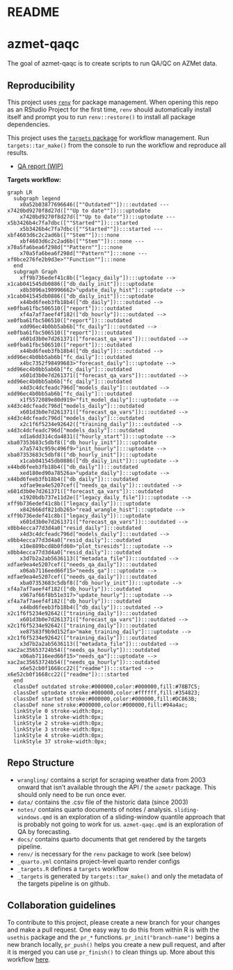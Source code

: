 README
================

<!-- README.md is generated from README.qmd. Please edit that file -->

# azmet-qaqc

<!-- badges: start -->
<!-- badges: end -->

The goal of azmet-qaqc is to create scripts to run QA/QC on AZMet data.

## Reproducibility

This project uses
[`renv`](https://rstudio.github.io/renv/articles/renv.html) for package
management. When opening this repo as an RStudio Project for the first
time, `renv` should automatically install itself and prompt you to run
`renv::restore()` to install all package dependencies.

This project uses the [`targets`
package](https://docs.ropensci.org/targets/) for workflow management.
Run `targets::tar_make()` from the console to run the workflow and
reproduce all results.

- [QA report
  (WIP)](https://cct-datascience.github.io/azmet-qaqc/docs/QA-report.html)

**Targets workflow:**

``` mermaid
graph LR
  subgraph legend
    x0a52b03877696646([""Outdated""]):::outdated --- x7420bd9270f8d27d([""Up to date""]):::uptodate
    x7420bd9270f8d27d([""Up to date""]):::uptodate --- x5b3426b4c7fa7dbc([""Started""]):::started
    x5b3426b4c7fa7dbc([""Started""]):::started --- xbf4603d6c2c2ad6b([""Stem""]):::none
    xbf4603d6c2c2ad6b([""Stem""]):::none --- x70a5fa6bea6f298d[""Pattern""]:::none
    x70a5fa6bea6f298d[""Pattern""]:::none --- xf0bce276fe2b9d3e>""Function""]:::none
  end
  subgraph Graph
    xff9b736edef41c8b(["legacy_daily"]):::uptodate --> x1cab041545db0886(["db_daily_init"]):::uptodate
    x8b3096a190996662>"update_daily_hist"]:::uptodate --> x1cab041545db0886(["db_daily_init"]):::uptodate
    x44bd6feeb3fb18b4(["db_daily"]):::outdated --> xe0fba61fbc506510(["report"]):::outdated
    xf4a7af7aeef4f182(["db_hourly"]):::outdated --> xe0fba61fbc506510(["report"]):::outdated
    xdd96ec4b0bb5ab6b["fc_daily"]:::outdated --> xe0fba61fbc506510(["report"]):::outdated
    x601d3b0e7d261371(["forecast_qa_vars"]):::outdated --> xe0fba61fbc506510(["report"]):::outdated
    x44bd6feeb3fb18b4(["db_daily"]):::outdated --> xdd96ec4b0bb5ab6b["fc_daily"]:::outdated
    x4bc7352f98499683>"forecast_daily"]:::uptodate --> xdd96ec4b0bb5ab6b["fc_daily"]:::outdated
    x601d3b0e7d261371(["forecast_qa_vars"]):::outdated --> xdd96ec4b0bb5ab6b["fc_daily"]:::outdated
    x4d3c4dcfeadc796d["models_daily"]:::outdated --> xdd96ec4b0bb5ab6b["fc_daily"]:::outdated
    x1f5572089e80d919>"fit_model_daily"]:::uptodate --> x4d3c4dcfeadc796d["models_daily"]:::outdated
    x601d3b0e7d261371(["forecast_qa_vars"]):::outdated --> x4d3c4dcfeadc796d["models_daily"]:::outdated
    x2c1f6f5234e92642(["training_daily"]):::outdated --> x4d3c4dcfeadc796d["models_daily"]:::outdated
    xd1a6dd314cda4831(["hourly_start"]):::uptodate --> xba07353683c5dbf8(["db_hourly_init"]):::uptodate
    x7a5743c959c496f9>"init_hourly"]:::uptodate --> xba07353683c5dbf8(["db_hourly_init"]):::uptodate
    x1cab041545db0886(["db_daily_init"]):::uptodate --> x44bd6feeb3fb18b4(["db_daily"]):::outdated
    xed180ed90a78526a>"update_daily"]:::uptodate --> x44bd6feeb3fb18b4(["db_daily"]):::outdated
    xdfae9ea4e5207cef(["needs_qa_daily"]):::outdated --> x601d3b0e7d261371(["forecast_qa_vars"]):::outdated
    x1920bdb737e11d2e(["legacy_daily_file"]):::uptodate --> xff9b736edef41c8b(["legacy_daily"]):::uptodate
    x842666df821db265>"read_wrangle_hist"]:::uptodate --> xff9b736edef41c8b(["legacy_daily"]):::uptodate
    x601d3b0e7d261371(["forecast_qa_vars"]):::outdated --> x0bb4ecca77d3d4a0["resid_daily"]:::outdated
    x4d3c4dcfeadc796d["models_daily"]:::outdated --> x0bb4ecca77d3d4a0["resid_daily"]:::outdated
    x10e889bcd8b0fd60>"plot_tsresids"]:::uptodate --> x0bb4ecca77d3d4a0["resid_daily"]:::outdated
    x3d7b2a2ab5636113(["metadata_file"]):::outdated --> xdfae9ea4e5207cef(["needs_qa_daily"]):::outdated
    x06ab7116eed66f15>"needs_qa"]:::uptodate --> xdfae9ea4e5207cef(["needs_qa_daily"]):::outdated
    xba07353683c5dbf8(["db_hourly_init"]):::uptodate --> xf4a7af7aeef4f182(["db_hourly"]):::outdated
    x967af66f8b51e317>"update_hourly"]:::uptodate --> xf4a7af7aeef4f182(["db_hourly"]):::outdated
    x44bd6feeb3fb18b4(["db_daily"]):::outdated --> x2c1f6f5234e92642(["training_daily"]):::outdated
    x601d3b0e7d261371(["forecast_qa_vars"]):::outdated --> x2c1f6f5234e92642(["training_daily"]):::outdated
    xe87583f9b9d152fa>"make_training_daily"]:::uptodate --> x2c1f6f5234e92642(["training_daily"]):::outdated
    x3d7b2a2ab5636113(["metadata_file"]):::outdated --> xac2ac35653724b54(["needs_qa_hourly"]):::outdated
    x06ab7116eed66f15>"needs_qa"]:::uptodate --> xac2ac35653724b54(["needs_qa_hourly"]):::outdated
    x6e52cb0f1668cc22(["readme"]):::started --> x6e52cb0f1668cc22(["readme"]):::started
  end
  classDef outdated stroke:#000000,color:#000000,fill:#78B7C5;
  classDef uptodate stroke:#000000,color:#ffffff,fill:#354823;
  classDef started stroke:#000000,color:#000000,fill:#DC863B;
  classDef none stroke:#000000,color:#000000,fill:#94a4ac;
  linkStyle 0 stroke-width:0px;
  linkStyle 1 stroke-width:0px;
  linkStyle 2 stroke-width:0px;
  linkStyle 3 stroke-width:0px;
  linkStyle 4 stroke-width:0px;
  linkStyle 37 stroke-width:0px;
```

## Repo Structure

- `wrangling/` contains a script for scraping weather data from 2003
  onward that isn’t available through the API / the `azmetr` package.
  This should only need to be run once ever.
- `data/` contains the .csv file of the historic data (since 2003)
- `notes/` contains quarto documents of notes / analysis.
  `sliding-windows.qmd` is an exploration of a sliding-window quantile
  approach that is probably not going to work for us. `azmet-qaqc.qmd`
  is an exploration of QA by forecasting.
- `docs/` contains quarto documents that get rendered by the targets
  pipeline.
- `renv/` is necessary for the `renv` package to work (see below)
- `_quarto.yml` contains project-level quarto render configs
- `_targets.R` defines a `targets` workflow
- `_targets` is generated by `targets::tar_make()` and only the metadata
  of the targets pipeline is on github.

## Collaboration guidelines

To contribute to this project, please create a new branch for your
changes and make a pull request. One easy way to do this from within R
is with the `usethis` package and the `pr_*` functions.
`pr_init("branch-name")` begins a new branch locally, `pr_push()` helps
you create a new pull request, and after it is merged you can use
`pr_finish()` to clean things up. More about this workflow
[here](https://usethis.r-lib.org/articles/pr-functions.html).
